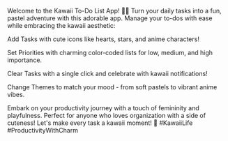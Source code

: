 Welcome to the Kawaii To-Do List App! 🌸✨ Turn your daily tasks into a fun, pastel adventure with this adorable app. Manage your to-dos with ease while embracing the kawaii aesthetic:

Add Tasks with cute icons like hearts, stars, and anime characters!

Set Priorities with charming color-coded lists for low, medium, and high importance.

Clear Tasks with a single click and celebrate with kawaii notifications!

Change Themes to match your mood - from soft pastels to vibrant anime vibes.

Embark on your productivity journey with a touch of femininity and playfulness. Perfect for anyone who loves organization with a side of cuteness! Let's make every task a kawaii moment! 💖 #KawaiiLife #ProductivityWithCharm
